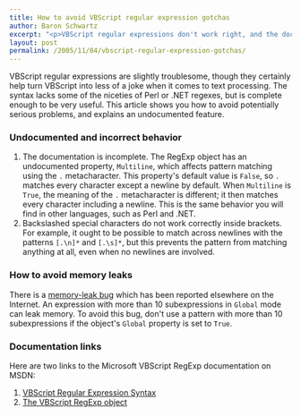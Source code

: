 ```yaml
---
title: How to avoid VBScript regular expression gotchas
author: Baron Schwartz
excerpt: "<p>VBScript regular expressions don't work right, and the documentation is incomplete.  This article shows you how to avoid potentially serious problems, and explains an undocumented feature.</p>"
layout: post
permalink: /2005/11/04/vbscript-regular-expression-gotchas/
---
```

VBScript regular expressions are slightly troublesome, though they certainly help turn VBScript into less of a joke when it comes to text processing. The syntax lacks some of the niceties of Perl or .NET regexes, but is complete enough to be very useful. This article shows you how to avoid potentially serious problems, and explains an undocumented feature.

### Undocumented and incorrect behavior

1.  The documentation is incomplete. The RegExp object has an undocumented property, `Multiline`, which affects pattern matching using the `.` metacharacter. This property's default value is `False`, so `.` matches every character except a newline by default. When `Multiline` is `True`, the meaning of the `.` metacharacter is different; it then matches every character including a newline. This is the same behavior you will find in other languages, such as Perl and .NET.
2.  Backslashed special characters do not work correctly inside brackets. For example, it ought to be possible to match across newlines with the patterns `[.\n]*` and `[.\s]*`, but this prevents the pattern from matching anything at all, even when no newlines are involved.

### How to avoid memory leaks

There is a [memory-leak bug][1] which has been reported elsewhere on the Internet. An expression with more than 10 subexpressions in `Global` mode can leak memory. To avoid this bug, don't use a pattern with more than 10 subexpressions if the object's `Global` property is set to `True`.

### Documentation links

Here are two links to the Microsoft VBScript RegExp documentation on MSDN:

1.  [VBScript Regular Expression Syntax][2]
2.  [The VBScript RegExp object][3]

 [1]: http://blogs.msdn.com/ericlippert/archive/2005/03/01/382533.aspx
 [2]: http://msdn.microsoft.com/library/en-us/script56/html/0a8270d7-7d8f-4368-b2a7-065acb52fc54.asp
 [3]: http://msdn.microsoft.com/library/en-us/script56/html/9f1c25ba-46ce-46af-9f19-ac1d2bcf05d8.asp

